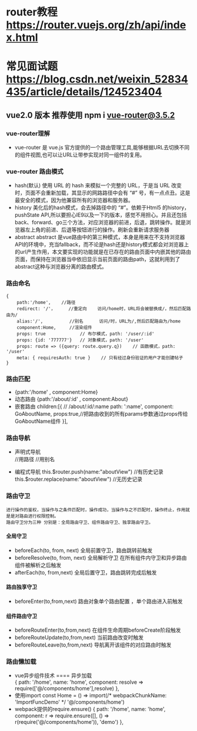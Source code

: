 # router教程 https://router.vuejs.org/zh/api/index.html
# 常见面试题 https://blog.csdn.net/weixin_52834435/article/details/124523404

## vue2.0 版本 推荐使用 npm i vue-router@3.5.2

### vue-router理解
- vue-router 是 vue.js 官方提供的一个路由管理工具,能够根据URL去切换不同的组件视图,也可以让URL让带参实现对同一组件的复用。

### vue-router 路由模式
- hash(默认)
    使用 URL 的 hash 来模拟一个完整的 URL，于是当 URL 改变时，页面不会重新加载，其显示的网路路径中会有 “#” 号，有一点点丑。这是最安全的模式，因为他兼容所有的浏览器和服务器。
- history
    美化后的hash模式，会去掉路径中的 “#”。依赖于Html5 的history，pushState API,所以要担心IE9以及一下的版本，感觉不用担心。并且还包括back、forward、go三个方法，对应浏览器的前进，后退，跳转操作。就是浏览器左上角的前进、后退等按钮进行的操作。刷新会重新请求服务器
- abstract 
    abstract 是vue路由中的第三种模式，本身是用来在不支持浏览器API的环境中，充当fallback，而不论是hash还是history模式都会对浏览器上的url产生作用，本文要实现的功能就是在已存在的路由页面中内嵌其他的路由页面，而保持在浏览器当中依旧显示当前页面的路由path，这就利用到了abstract这种与浏览器分离的路由模式。
### 路由命名
    {
        path:'/home',    //路径
        redirect: '/'，     //重定向    访问/home时，URL将会被替换成/，然后匹配路由为/
        alias:'/',          //别名      访问/时，URL为/,然后匹配路由为/home
        component:Home,     //渲染组件 
        props: true             // 布尔模式，path: '/user/:id'
        props: {id: '777777'}   // 对象模式，path: '/user'
        props: route => ({query: route.query.q})    // 函数模式，path: '/user'
        meta: { requiresAuth: true }    // 只有经过身份验证的用户才能创建帖子
    }

### 路由匹配
-    {path:'/home' , component:Home}
- 动态路由    {path:'/about/:id' , component:About}
- 嵌套路由    children:[{
                    // /about/:id/:name
                    path: ':name',
                    component: GoAboutName,
                    props:true,//把路由收到的所有params参数通过props传给GoAboutName组件
                }],

### 路由导航
- 声明式导航    
    <router-link :to="/about/123">      //用路径
    <router-link :to="{name: 'about', params?: {id: 'test'}}">   //用别名

- 编程式导航
    this.$router.push(name:"aboutView")            //有历史记录
    this.$router.replace(name:"aboutView")         //无历史记录

### 路由守卫
    进行操作的鉴权，当操作与之条件匹配时，操作成功，当操作与之不匹配时，操作终止，作用就是是对路由进行权限控制。
    路由守卫分为三种 分别是：全局路由守卫、组件路由守卫、独享路由守卫。
#### 全局守卫
-   beforeEach(to, from, next) 全局前置守卫，路由跳转前触发
-   beforeResolve(to, from, next) 全局解析守卫 在所有组件内守卫和异步路由组件被解析之后触发
-   afterEach(to, from,next) 全局后置守卫，路由跳转完成后触发

#### 路由独享守卫
-   beforeEnter(to,from,next) 路由对象单个路由配置 ，单个路由进入前触发

#### 组件路由守卫
-   beforeRouteEnter(to,from,next)  在组件生命周期beforeCreate阶段触发
-   beforeRouteUpdate(to,from,next) 当前路由改变时触发
-   beforeRouteLeave(to,from,next)  导航离开该组件的对应路由时触发

### 路由懒加载
- vue异步组件技术 ==== 异步加载  
    { path: '/home', name: 'home', component: resolve => require(['@/components/home'],resolve) },
- 使用import
    const Home = () => import(/* webpackChunkName: 'ImportFuncDemo' */ '@/components/home')
- webpack提供的require.ensure() 
    { path: '/home', name: 'home', component: r => require.ensure([], () => r(require('@/components/home')), 'demo') },